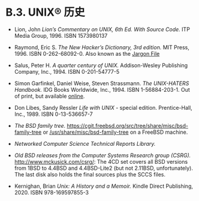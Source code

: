 # B.3. UNIX® 历史

- Lion, John _Lion’s Commentary on UNIX, 6th Ed. With Source Code._ ITP Media Group, 1996. ISBN 1573980137

- Raymond, Eric S. _The New Hacker’s Dictionary, 3rd edition._ MIT Press, 1996. ISBN 0-262-68092-0. Also known as the [Jargon File](http://www.catb.org/~esr/jargon/html/index.html)

- Salus, Peter H. _A quarter century of UNIX._ Addison-Wesley Publishing Company, Inc., 1994. ISBN 0-201-54777-5

- Simon Garfinkel, Daniel Weise, Steven Strassmann. _The UNIX-HATERS Handbook._ IDG Books Worldwide, Inc., 1994. ISBN 1-56884-203-1. Out of print, but available [online](http://www.simson.net/ref/ugh.pdf).

- Don Libes, Sandy Ressler _Life with UNIX_ - special edition. Prentice-Hall, Inc., 1989. ISBN 0-13-536657-7

- _The BSD family tree._ <https://cgit.freebsd.org/src/tree/share/misc/bsd-family-tree> or [/usr/share/misc/bsd-family-tree](https://cgit.freebsd.org/src/tree/usr/share/misc/bsd-family-tree) on a FreeBSD machine.

- _Networked Computer Science Technical Reports Library._

- _Old BSD releases from the Computer Systems Research group (CSRG)._ <http://www.mckusick.com/csrg/>: The 4CD set covers all BSD versions from 1BSD to 4.4BSD and 4.4BSD-Lite2 (but not 2.11BSD, unfortunately). The last disk also holds the final sources plus the SCCS files.

- Kernighan, Brian _Unix: A History and a Memoir._ Kindle Direct Publishing, 2020. ISBN 978-169597855-3